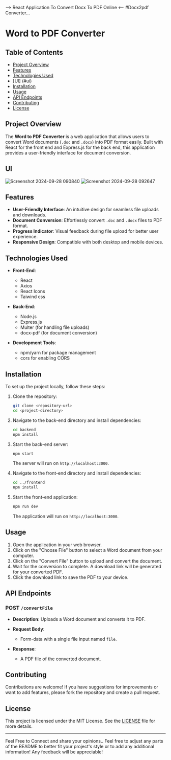 
--> React Application To Convert Docx To PDF Online <--
#Docx2pdf Converter...

# Word to PDF Converter

## Table of Contents
- [Project Overview](#project-overview)
- [Features](#features)
- [Technologies Used](#technologies-used)
- [UI] (#ui)
- [Installation](#installation)
- [Usage](#usage)
- [API Endpoints](#api-endpoints)
- [Contributing](#contributing)
- [License](#license)

## Project Overview
The **Word to PDF Converter** is a web application that allows users to convert Word documents (`.doc` and `.docx`) into PDF format easily. Built with React for the front end and Express.js for the back end, this application provides a user-friendly interface for document conversion.

## UI
![Screenshot 2024-09-28 090840](https://github.com/user-attachments/assets/5cf184c6-6031-444f-b0f8-8ecbbe39c29f)
![Screenshot 2024-09-28 092647](https://github.com/user-attachments/assets/d3e5fdb7-e7fc-40d6-aee7-51e2a25c771c)



## Features
- **User-Friendly Interface**: An intuitive design for seamless file uploads and downloads.
- **Document Conversion**: Effortlessly convert `.doc` and `.docx` files to PDF format.
- **Progress Indicator**: Visual feedback during file upload for better user experience.
- **Responsive Design**: Compatible with both desktop and mobile devices.

## Technologies Used
- **Front-End**: 
  - React
  - Axios
  - React Icons
  - Taiwind css
    
- **Back-End**: 
  - Node.js
  - Express.js
  - Multer (for handling file uploads)
  - docx-pdf (for document conversion)
 
    
- **Development Tools**: 
  - npm/yarn for package management
  - cors for enabling CORS

## Installation
To set up the project locally, follow these steps:

1. Clone the repository:
   ```bash
   git clone <repository-url>
   cd <project-directory>
   ```

2. Navigate to the back-end directory and install dependencies:
   ```bash
   cd backend
   npm install
   ```

3. Start the back-end server:
   ```bash
   npm start
   ```
   The server will run on `http://localhost:3000`.

4. Navigate to the front-end directory and install dependencies:
   ```bash
   cd ../frontend
   npm install
   ```

5. Start the front-end application:
   ```bash
   npm run dev
   ```
   The application will run on `http://localhost:3000`.

## Usage
1. Open the application in your web browser.
2. Click on the "Choose File" button to select a Word document from your computer.
3. Click on the "Convert File" button to upload and convert the document.
4. Wait for the conversion to complete. A download link will be generated for your converted PDF.
5. Click the download link to save the PDF to your device.

## API Endpoints
### POST `/convertFile`
- **Description**: Uploads a Word document and converts it to PDF.
- **Request Body**: 
  - Form-data with a single file input named `file`.



- **Response**: 
  - A PDF file of the converted document.
    

## Contributing
Contributions are welcome! If you have suggestions for improvements or want to add features, please fork the repository and create a pull request.

## License
This project is licensed under the MIT License. See the [LICENSE](LICENSE) file for more details.

---
Feel Free to Connect and share your opinions..
Feel free to adjust any parts of the README to better fit your project's style or to add any additional information!
Any feedback will be appreciable!
